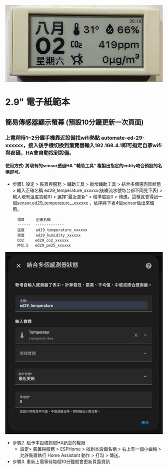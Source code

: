 ![081733](/ED_29/image/834866CA.jpg)

# 2.9" 電子紙範本
## 簡易傳感器顯示螢幕 (預設10分鐘更新一次頁面)
### 上電稍待1~2分鐘手機靠近設備找wifi熱點 automate-ed-29-xxxxxx，接入後手機切換到瀏覽器輸入192.168.4.1即可指定自家wifi與密碼，HA會自動找到設備。
#### 使用方式: 將現有的sensor透過HA "輔助工具" 複製出指定的entity吻合預設的名稱即可。 

- 步驟1. 設定 > 裝置與服務 > 輔助工具 > 新增輔助工具 > 結合多個感測器狀態 > 輸入正確名稱 ed29_temperature_xxxxxx(後綴流水號每台都不同見下表) > 輸入現有溫度實體ID > 選擇"最近更新" > 精準度設0 > 傳送。這樣就會得到一個sensor.ed29_temperature__xxxxxx ，依序將下表4個sensor做出來備用。

        項目     正確名稱
        ------  -------------          
        溫度     ed29_temperature_xxxxxx
        濕度     ed29_humidity_xxxxxx
        CO2     ed29_co2_xxxxxx
        PM2.5   ed29_pm25_xxxxxx


![081733](/ED_29/image/B8AD097F1.JPG)

  
- 步驟2. 賦予本設備抓取HA訊息的權限
  * 設定> 裝置與服務 > ESPHome > 找到本設備名稱 > 右上有一個小齒輪 >  允許裝置執行 Home Assistant 動作 > 打勾  > 傳送。
- 步驟3. 重新上電等待每個10分鐘就會更新頁面資訊

